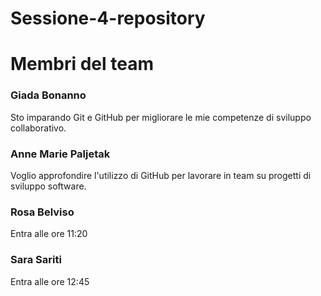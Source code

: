 # Sessione-4-repository

# Membri del team

### Giada Bonanno
Sto imparando Git e GitHub per migliorare le mie competenze di sviluppo collaborativo.
### Anne Marie Paljetak
Voglio approfondire l'utilizzo di GitHub per lavorare in team su progetti di sviluppo software.
### Rosa Belviso 
Entra alle ore 11:20
### Sara Sariti
Entra alle ore 12:45

